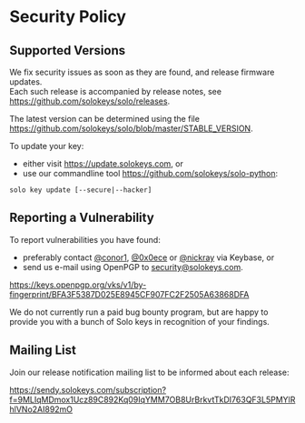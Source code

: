# Security Policy

## Supported Versions

We fix security issues as soon as they are found, and release firmware updates.  
Each such release is accompanied by release notes, see <https://github.com/solokeys/solo/releases>.

The latest version can be determined using the file <https://github.com/solokeys/solo/blob/master/STABLE_VERSION>.

To update your key:
- either visit <https://update.solokeys.com>, or
- use our commandline tool <https://github.com/solokeys/solo-python>:
```
solo key update [--secure|--hacker]
```

## Reporting a Vulnerability

To report vulnerabilities you have found:

- preferably contact [@conor1](https://keybase.io/conor1), [@0x0ece](https://keybase.io/0x0ece) or [@nickray](https://keybase.io/nickray) via Keybase, or
- send us e-mail using OpenPGP to [security@solokeys.com](mailto:security@solokeys.com).

<https://keys.openpgp.org/vks/v1/by-fingerprint/BFA3F5387D025E8945CF907FC2F2505A63868DFA>

We do not currently run a paid bug bounty program, but are happy to provide you with a bunch of Solo keys in recognition of your findings.

## Mailing List

Join our release notification mailing list to be informed about each release:

https://sendy.solokeys.com/subscription?f=9MLIqMDmox1Ucz89C892Kq09IqYMM7OB8UrBrkvtTkDI763QF3L5PMYlRhlVNo2AI892mO
